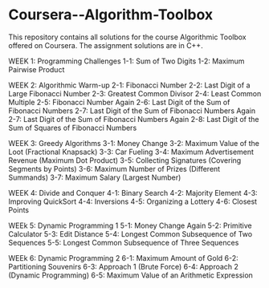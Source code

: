 # Coursera--Algorithm-Toolbox
This repository contains all solutions for the course Algorithmic Toolbox offered on Coursera. The assignment solutions are in C++.

WEEK 1: Programming Challenges
1-1: Sum of Two Digits
1-2: Maximum Pairwise Product

WEEK 2: Algorithmic Warm-up
2-1: Fibonacci Number
2-2: Last Digit of a Large Fibonacci Number
2-3: Greatest Common Divisor
2-4: Least Common Multiple
2-5: Fibonacci Number Again
2-6: Last Digit of the Sum of Fibonacci Numbers
2-7: Last Digit of the Sum of Fibonacci Numbers Again
2-7: Last Digit of the Sum of Fibonacci Numbers Again
2-8: Last Digit of the Sum of Squares of Fibonacci Numbers

WEEK 3: Greedy Algorithms
3-1: Money Change
3-2: Maximum Value of the Loot (Fractional Knapsack)
3-3: Car Fueling
3-4: Maximum Advertisement Revenue (Maximum Dot Product)
3-5: Collecting Signatures (Covering Segments by Points)
3-6: Maximum Number of Prizes (Different Summands)
3-7: Maximum Salary (Largest Number)

WEEK 4: Divide and Conquer
4-1: Binary Search
4-2: Majority Element
4-3: Improving QuickSort
4-4: Inversions
4-5: Organizing a Lottery
4-6: Closest Points

WEEk 5: Dynamic Programming 1
5-1: Money Change Again
5-2: Primitive Calculator
5-3: Edit Distance
5-4: Longest Common Subsequence of Two Sequences
5-5: Longest Common Subsequence of Three Sequences

WEEk 6: Dynamic Programming 2
6-1: Maximum Amount of Gold
6-2: Partitioning Souvenirs
6-3: Approach 1 (Brute Force)
6-4: Approach 2 (Dynamic Programming)
6-5: Maximum Value of an Arithmetic Expression
